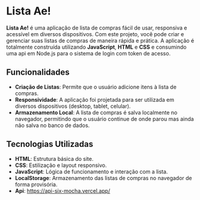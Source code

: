 # Lista Ae!

**Lista Ae!** é uma aplicação de lista de compras fácil de usar, responsiva e acessível em diversos dispositivos. Com este projeto, você pode criar e gerenciar suas listas de compras de maneira rápida e prática. A aplicação é totalmente construída utilizando **JavaScript**, **HTML** e **CSS** e consumindo uma api em Node.js para o sistema de login com token de acesso.

## Funcionalidades

- **Criação de Listas**: Permite que o usuário adicione itens à lista de compras.
- **Responsividade**: A aplicação foi projetada para ser utilizada em diversos dispositivos (desktop, tablet, celular).
- **Armazenamento Local**: A lista de compras é salva localmente no navegador, permitindo que o usuário continue de onde parou mas ainda não salva no banco de dados.

## Tecnologias Utilizadas

- **HTML**: Estrutura básica do site.
- **CSS**: Estilização e layout responsivo.
- **JavaScript**: Lógica de funcionamento e interação com a lista.
- **LocalStorage**: Armazenamento das listas de compras no navegador de forma provisória.
- **Api**: https://api-six-mocha.vercel.app/


